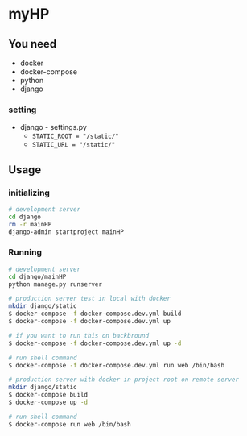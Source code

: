 # myHP
## You need

- docker
- docker-compose
- python
- django

### setting
- django - settings.py
  - `STATIC_ROOT = "/static/"`
  - `STATIC_URL = "/static/"`

## Usage
### initializing

```bash
# development server
cd django
rm -r mainHP
django-admin startproject mainHP
```

### Running

```bash
# development server
cd django/mainHP
python manage.py runserver
```

```bash
# production server test in local with docker
mkdir django/static
$ docker-compose -f docker-compose.dev.yml build
$ docker-compose -f docker-compose.dev.yml up

# if you want to run this on backbround
$ docker-compose -f docker-compose.dev.yml up -d

# run shell command
$ docker-compose -f docker-compose.dev.yml run web /bin/bash
```


```bash
# production server with docker in project root on remote server
mkdir django/static
$ docker-compose build
$ docker-compose up -d

# run shell command
$ docker-compose run web /bin/bash
```
